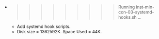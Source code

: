 * >>>>>>>>> Running inst-min-con-03-systemd-hooks.sh ...
  * Add systemd hook scripts.
  * Disk size = 1362592K. Space Used = 44K.
